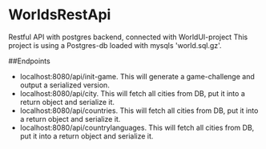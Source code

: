 # WorldsRestApi
Restful API with postgres backend, connected with WorldUI-project
This project is using a Postgres-db loaded with mysqls 'world.sql.gz'.

##Endpoints
* localhost:8080/api/init-game. This will generate a game-challenge and output a serialized version.
* localhost:8080/api/city. This will fetch all cities from DB, put it into a return object and serialize it.
* localhost:8080/api/countries. This will fetch all cities from DB, put it into a return object and serialize it.
* localhost:8080/api/countrylanguages. This will fetch all cities from DB, put it into a return object and serialize it.

